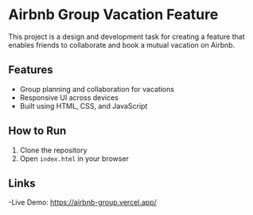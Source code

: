 # Airbnb Group Vacation Feature

This project is a design and development task for creating a feature that enables friends to collaborate and book a mutual vacation on Airbnb.

## Features
- Group planning and collaboration for vacations  
- Responsive UI across devices  
- Built using HTML, CSS, and JavaScript

## How to Run
1. Clone the repository  
2. Open `index.html` in your browser  

## Links  
-Live Demo: https://airbnb-group.vercel.app/
